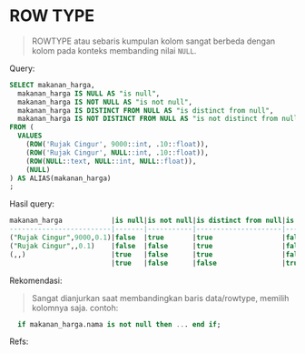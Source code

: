 # ROW TYPE

> ROWTYPE atau sebaris kumpulan kolom sangat berbeda dengan kolom pada
> konteks membanding nilai `NULL`.

Query:

```sql
SELECT makanan_harga,
  makanan_harga IS NULL AS "is null",
  makanan_harga IS NOT NULL AS "is not null",
  makanan_harga IS DISTINCT FROM NULL AS "is distinct from null",
  makanan_harga IS NOT DISTINCT FROM NULL AS "is not distinct from null"
FROM (
  VALUES
    (ROW('Rujak Cingur', 9000::int, .10::float)),
    (ROW('Rujak Cingur', NULL::int, .10::float)),
    (ROW(NULL::text, NULL::int, NULL::float)),
    (NULL)
) AS ALIAS(makanan_harga)
;
```

Hasil query:

```sql
makanan_harga            |is null|is not null|is distinct from null|is not distinct from null|
-------------------------|-------|-----------|---------------------|-------------------------|
("Rujak Cingur",9000,0.1)|false  |true       |true                 |false                    |
("Rujak Cingur",,0.1)    |false  |false      |true                 |false                    |
(,,)                     |true   |false      |true                 |false                    |
                         |true   |false      |false                |true                     |
```

Rekomendasi:

> Sangat dianjurkan saat membandingkan baris data/rowtype, memilih kolomnya saja.
> contoh:

```sql
  if makanan_harga.nama is not null then ... end if;
```

Refs:  

[^1]: [functions-comparisons](https://www.postgresql.org/docs/9.6/functions-comparisons.html)
